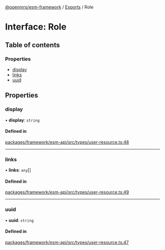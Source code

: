 [@openmrs/esm-framework](../API.md) / [Exports](../modules.md) / Role

# Interface: Role

## Table of contents

### Properties

- [display](role.md#display)
- [links](role.md#links)
- [uuid](role.md#uuid)

## Properties

### display

• **display**: `string`

#### Defined in

[packages/framework/esm-api/src/types/user-resource.ts:48](https://github.com/openmrs/openmrs-esm-core/blob/master/packages/framework/esm-api/src/types/user-resource.ts#L48)

___

### links

• **links**: `any`[]

#### Defined in

[packages/framework/esm-api/src/types/user-resource.ts:49](https://github.com/openmrs/openmrs-esm-core/blob/master/packages/framework/esm-api/src/types/user-resource.ts#L49)

___

### uuid

• **uuid**: `string`

#### Defined in

[packages/framework/esm-api/src/types/user-resource.ts:47](https://github.com/openmrs/openmrs-esm-core/blob/master/packages/framework/esm-api/src/types/user-resource.ts#L47)
